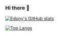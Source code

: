 ### Hi there 👋

<!--
**edonyzpc/edonyzpc** is a ✨ _special_ ✨ repository because its `README.md` (this file) appears on your GitHub profile.

Here are some ideas to get you started:

- 🔭 I’m currently working on ...
- 🌱 I’m currently learning ...
- 👯 I’m looking to collaborate on ...
- 🤔 I’m looking for help with ...
- 💬 Ask me about ...
- 📫 How to reach me: ...
- 😄 Pronouns: ...
- ⚡ Fun fact: ...
-->

[![Edony's GitHub stats](https://github-readme-stats.vercel.app/api?username=edonyzpc&count_private=true&show_icons=true&theme=radical)](https://github.com/anuraghazra/github-readme-stats)

[![Top Langs](https://github-readme-stats.vercel.app/api/top-langs/?username=edonyzpc&layout=compact&count_private=true&show_icons=true&theme=algolia&langs_count=10)](https://github.com/anuraghazra/github-readme-stats)
